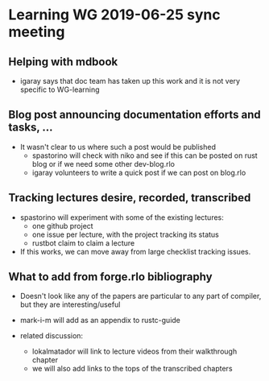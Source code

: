 # Learning WG 2019-06-25 sync meeting

## Helping with mdbook

- igaray says that doc team has taken up this work and it is not very specific to WG-learning

## Blog post announcing documentation efforts and tasks, ...

- It wasn't clear to us where such a post would be published
    - spastorino will check with niko and see if this can be posted on rust blog or if we need some other dev-blog.rlo
    - igaray volunteers to write a quick post if we can post on blog.rlo

## Tracking lectures desire, recorded, transcribed

- spastorino will experiment with some of the existing lectures:
    - one github project
    - one issue per lecture, with the project tracking its status
    - rustbot claim to claim a lecture
- If this works, we can move away from large checklist tracking issues.

## What to add from forge.rlo bibliography

- Doesn't look like any of the papers are particular to any part of compiler, but they are interesting/useful

- mark-i-m will add as an appendix to rustc-guide

- related discussion:
    - lokalmatador will link to lecture videos from their walkthrough chapter
    - we will also add links to the tops of the transcribed chapters
